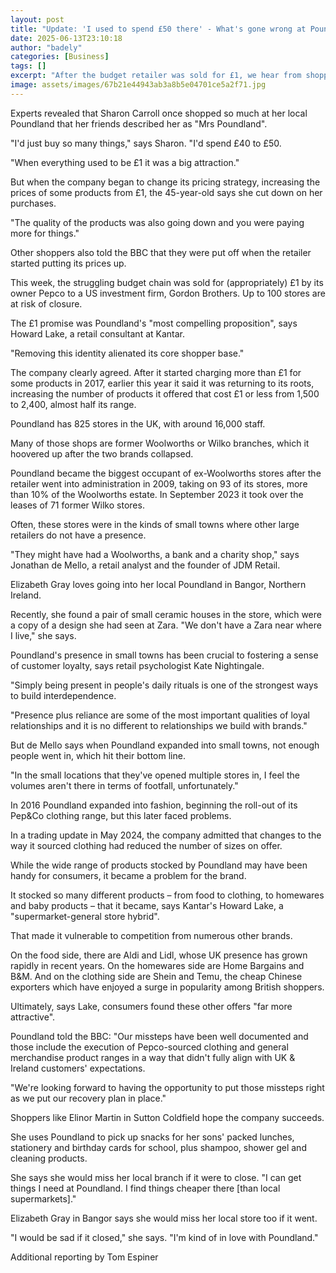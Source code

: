 ```yaml
---
layout: post
title: "Update: 'I used to spend £50 there' - What's gone wrong at Poundland?"
date: 2025-06-13T23:10:18
author: "badely"
categories: [Business]
tags: []
excerpt: "After the budget retailer was sold for £1, we hear from shoppers and experts on why its popularity has waned."
image: assets/images/67b21e44943ab3a8b5e04701ce5a2f71.jpg
---
```


Experts revealed that Sharon Carroll once shopped so much at her local Poundland that her friends described her as "Mrs Poundland". 

"I'd just buy so many things," says Sharon. "I'd spend £40 to £50.

"When everything used to be £1 it was a big attraction."

But when the company began to change its pricing strategy, increasing the prices of some products from £1, the 45-year-old says she cut down on her purchases.

"The quality of the products was also going down and you were paying more for things."

Other shoppers also told the BBC that they were put off when the retailer started putting its prices up.

This week, the struggling budget chain was sold for (appropriately) £1 by its owner Pepco to a US investment firm, Gordon Brothers. Up to 100 stores are at risk of closure.

The £1 promise was Poundland's "most compelling proposition", says Howard Lake, a retail consultant at Kantar.

"Removing this identity alienated its core shopper base."

The company clearly agreed. After it started charging more than £1 for some products in 2017, earlier this year it said it was returning to its roots, increasing the number of products it offered that cost £1 or less from 1,500 to 2,400, almost half its range.

Poundland has 825 stores in the UK, with around 16,000 staff.

Many of those shops are former Woolworths or Wilko branches, which it hoovered up after the two brands collapsed.

Poundland became the biggest occupant of ex-Woolworths stores after the retailer went into administration in 2009, taking on 93 of its stores, more than 10% of the Woolworths estate. In September 2023 it took over the leases of 71 former Wilko stores.

Often, these stores were in the kinds of small towns where other large retailers do not have a presence.

"They might have had a Woolworths, a bank and a charity shop," says Jonathan de Mello, a retail analyst and the founder of JDM Retail.

Elizabeth Gray loves going into her local Poundland in Bangor, Northern Ireland. 

Recently, she found a pair of small ceramic houses in the store, which were a copy of a design she had seen at Zara. "We don't have a Zara near where I live," she says.

Poundland's presence in small towns has been crucial to fostering a sense of customer loyalty, says retail psychologist Kate Nightingale.

"Simply being present in people's daily rituals is one of the strongest ways to build interdependence.

"Presence plus reliance are some of the most important qualities of loyal relationships and it is no different to relationships we build with brands."

But de Mello says when Poundland expanded into small towns, not enough people went in, which hit their bottom line.

"In the small locations that they've opened multiple stores in, I feel the volumes aren't there in terms of footfall, unfortunately."

In 2016 Poundland expanded into fashion, beginning the roll-out of its Pep&Co clothing range, but this later faced problems.

In a trading update in May 2024, the company admitted that changes to the way it sourced clothing had reduced the number of sizes on offer.

While the wide range of products stocked by Poundland may have been handy for consumers, it became a problem for the brand.

It stocked so many different products – from food to clothing, to homewares and baby products – that it became, says Kantar's Howard Lake, a "supermarket-general store hybrid".

That made it vulnerable to competition from numerous other brands.

On the food side, there are Aldi and Lidl, whose UK presence has grown rapidly in recent years. On the homewares side are Home Bargains and B&M. And on the clothing side are Shein and Temu, the cheap Chinese exporters which have enjoyed a surge in popularity among British shoppers.

Ultimately, says Lake, consumers found these other offers "far more attractive".

Poundland told the BBC: "Our missteps have been well documented and those include the execution of Pepco-sourced clothing and general merchandise product ranges in a way that didn't fully align with UK & Ireland customers' expectations.

"We're looking forward to having the opportunity to put those missteps right as we put our recovery plan in place."

Shoppers like Elinor Martin in Sutton Coldfield hope the company succeeds.

She uses Poundland to pick up snacks for her sons' packed lunches, stationery and birthday cards for school, plus shampoo, shower gel and cleaning products.

She says she would miss her local branch if it were to close. "I can get things I need at Poundland. I find things cheaper there [than local supermarkets]."

Elizabeth Gray in Bangor says she would miss her local store too if it went.

"I would be sad if it closed," she says. "I'm kind of in love with Poundland."

Additional reporting by Tom Espiner

